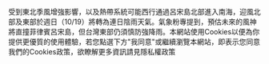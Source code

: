 受到東北季風增強影響，以及熱帶系統可能西行通過呂宋島北部進入南海，迎風北部及東部於週日（10/19）將轉為連日陰雨天氣。氣象粉專提到，預估未來的風神將直撞菲律賓呂宋島，但台灣東部仍須慎防強降雨。本網站使用Cookies以便為你提供更優質的使用體驗，若您點選下方"我同意"或繼續瀏覽本網站，即表示您同意我們的Cookies政策，欲瞭解更多資訊請見隱私權政策